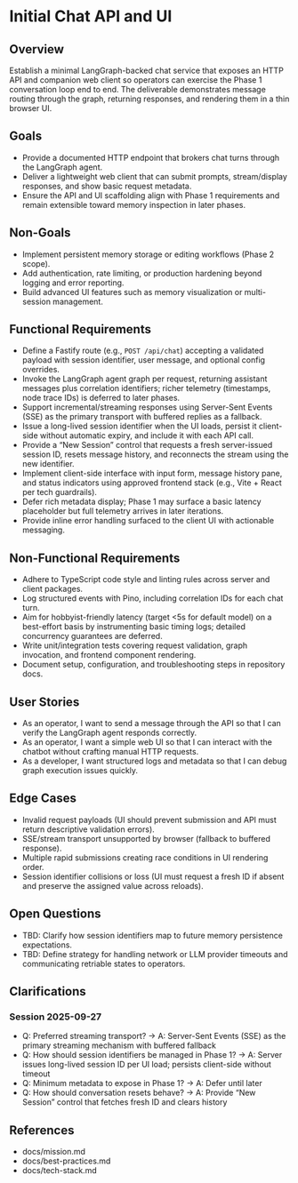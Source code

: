 # Initial Chat API and UI

## Overview
Establish a minimal LangGraph-backed chat service that exposes an HTTP API and companion web client so operators can exercise the Phase 1 conversation loop end to end. The deliverable demonstrates message routing through the graph, returning responses, and rendering them in a thin browser UI.

## Goals
- Provide a documented HTTP endpoint that brokers chat turns through the LangGraph agent.
- Deliver a lightweight web client that can submit prompts, stream/display responses, and show basic request metadata.
- Ensure the API and UI scaffolding align with Phase 1 requirements and remain extensible toward memory inspection in later phases.

## Non-Goals
- Implement persistent memory storage or editing workflows (Phase 2 scope).
- Add authentication, rate limiting, or production hardening beyond logging and error reporting.
- Build advanced UI features such as memory visualization or multi-session management.

## Functional Requirements
- Define a Fastify route (e.g., `POST /api/chat`) accepting a validated payload with session identifier, user message, and optional config overrides.
- Invoke the LangGraph agent graph per request, returning assistant messages plus correlation identifiers; richer telemetry (timestamps, node trace IDs) is deferred to later phases.
- Support incremental/streaming responses using Server-Sent Events (SSE) as the primary transport with buffered replies as a fallback.
- Issue a long-lived session identifier when the UI loads, persist it client-side without automatic expiry, and include it with each API call.
- Provide a “New Session” control that requests a fresh server-issued session ID, resets message history, and reconnects the stream using the new identifier.
- Implement client-side interface with input form, message history pane, and status indicators using approved frontend stack (e.g., Vite + React per tech guardrails).
- Defer rich metadata display; Phase 1 may surface a basic latency placeholder but full telemetry arrives in later iterations.
- Provide inline error handling surfaced to the client UI with actionable messaging.

## Non-Functional Requirements
- Adhere to TypeScript code style and linting rules across server and client packages.
- Log structured events with Pino, including correlation IDs for each chat turn.
- Aim for hobbyist-friendly latency (target <5s for default model) on a best-effort basis by instrumenting basic timing logs; detailed concurrency guarantees are deferred.
- Write unit/integration tests covering request validation, graph invocation, and frontend component rendering.
- Document setup, configuration, and troubleshooting steps in repository docs.

## User Stories
- As an operator, I want to send a message through the API so that I can verify the LangGraph agent responds correctly.
- As an operator, I want a simple web UI so that I can interact with the chatbot without crafting manual HTTP requests.
- As a developer, I want structured logs and metadata so that I can debug graph execution issues quickly.

## Edge Cases
- Invalid request payloads (UI should prevent submission and API must return descriptive validation errors).
- SSE/stream transport unsupported by browser (fallback to buffered response).
- Multiple rapid submissions creating race conditions in UI rendering order.
- Session identifier collisions or loss (UI must request a fresh ID if absent and preserve the assigned value across reloads).

## Open Questions
- TBD: Clarify how session identifiers map to future memory persistence expectations.
- TBD: Define strategy for handling network or LLM provider timeouts and communicating retriable states to operators.

## Clarifications
### Session 2025-09-27
- Q: Preferred streaming transport? → A: Server-Sent Events (SSE) as the primary streaming mechanism with buffered fallback
- Q: How should session identifiers be managed in Phase 1? → A: Server issues long-lived session ID per UI load; persists client-side without timeout
- Q: Minimum metadata to expose in Phase 1? → A: Defer until later
- Q: How should conversation resets behave? → A: Provide “New Session” control that fetches fresh ID and clears history

## References
- docs/mission.md
- docs/best-practices.md
- docs/tech-stack.md
